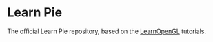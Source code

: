# Learn Pie
The official Learn Pie repository, based on the [LearnOpenGL](https://learnopengl.com/) tutorials.
